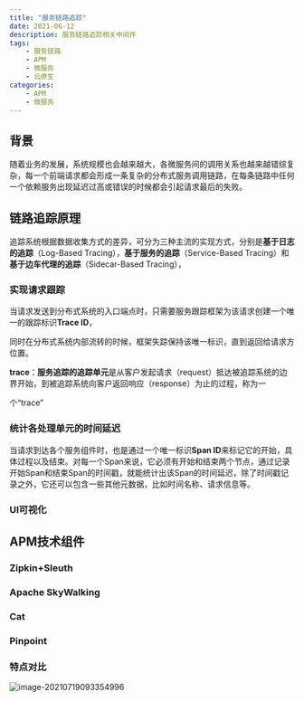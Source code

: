 ```yaml
---
title: "服务链路追踪"
date: 2021-06-12
description: 服务链路追踪相关中间件
tags:
    - 服务链路
    - APM
    - 微服务
    - 云原生
categories:
    - APM
    - 微服务
---
```




## 背景

随着业务的发展，系统规模也会越来越大，各微服务间的调用关系也越来越错综复杂，每一个前端请求都会形成一条复杂的分布式服务调用链路，在每条链路中任何一个依赖服务出现延迟过高或错误的时候都会引起请求最后的失败。

## 链路追踪原理

追踪系统根据数据收集方式的差异，可分为三种主流的实现方式，分别是**基于日志的追踪**（Log-Based Tracing），**基于服务的追踪**（Service-Based Tracing）和**基于边车代理的追踪**（Sidecar-Based Tracing），



### 实现请求跟踪

当请求发送到分布式系统的入口端点时，只需要服务跟踪框架为该请求创建一个唯一的跟踪标识**Trace ID**，

同时在分布式系统内部流转的时候，框架失踪保持该唯一标识，直到返回给请求方位置。

**trace**：**服务追踪的追踪单元**是从客户发起请求（request）抵达被追踪系统的边界开始，到被追踪系统向客户返回响应（response）为止的过程，称为一

个“trace”

### 统计各处理单元的时间延迟

当请求到达各个服务组件时，也是通过一个唯一标识**Span ID**来标记它的开始，具体过程以及结束。对每一个Span来说，它必须有开始和结束两个节点，通过记录开始Span和结束Span的时间戳，就能统计出该Span的时间延迟，除了时间戳记录之外，它还可以包含一些其他元数据，比如时间名称、请求信息等。

### UI可视化



## APM技术组件

### Zipkin+Sleuth

### Apache SkyWalking

### Cat

### Pinpoint

### 特点对比



![image-20210719093354996](https://gitee.com/fengzhenbing/picgo/raw/master/image-20210719093354996.png)